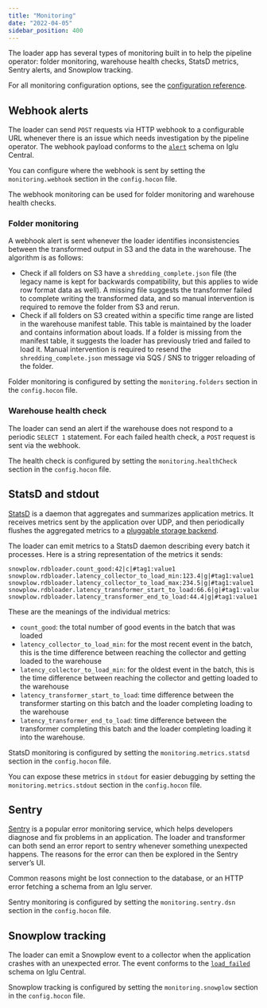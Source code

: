 ```yaml
---
title: "Monitoring"
date: "2022-04-05"
sidebar_position: 400
---
```


The loader app has several types of monitoring built in to help the pipeline operator: folder monitoring, warehouse health checks, StatsD metrics, Sentry alerts, and Snowplow tracking.

For all monitoring configuration options, see the [configuration reference](/docs/migrated/pipeline-components-and-applications/loaders-storage-targets/snowplow-rdb-loader-3-0-0/loading-transformed-data/rdb-loader-configuration-reference/).

## Webhook alerts

The loader can send `POST` requests via HTTP webhook to a configurable URL whenever there is an issue which needs investigation by the pipeline operator. The webhook payload conforms to the [`alert`](https://github.com/snowplow/iglu-central/blob/master/schemas/com.snowplowanalytics.monitoring.batch/alert/jsonschema/1-0-0) schema on Iglu Central.

You can configure where the webhook is sent by setting the `monitoring.webhook` section in the `config.hocon` file.

The webhook monitoring can be used for folder monitoring and warehouse health checks.

### Folder monitoring

A webhook alert is sent whenever the loader identifies inconsistencies between the transformed output in S3 and the data in the warehouse. The algorithm is as follows:

- Check if all folders on S3 have a `shredding_complete.json` file (the legacy name is kept for backwards compatibility, but this applies to wide row format data as well). A missing file suggests the transformer failed to complete writing the transformed data, and so manual intervention is required to remove the folder from S3 and rerun.
- Check if all folders on S3 created within a specific time range are listed in the warehouse manifest table. This table is maintained by the loader and contains information about loads. If a folder is missing from the manifest table, it suggests the loader has previously tried and failed to load it. Manual intervention is required to resend the `shredding_complete.json` message via SQS / SNS to trigger reloading of the folder.

Folder monitoring is configured by setting the `monitoring.folders` section in the `config.hocon` file.

### Warehouse health check

The loader can send an alert if the warehouse does not respond to a periodic `SELECT 1` statement. For each failed health check, a `POST` request is sent via the webhook.

The health check is configured by setting the `monitoring.healthCheck` section in the `config.hocon` file.

## StatsD and stdout

[StatsD](https://github.com/statsd/statsd) is a daemon that aggregates and summarizes application metrics. It receives metrics sent by the application over UDP, and then periodically flushes the aggregated metrics to a [pluggable storage backend](https://github.com/statsd/statsd/blob/master/docs/backend.md).

The loader can emit metrics to a StatsD daemon describing every batch it processes. Here is a string representation of the metrics it sends:

```
snowplow.rdbloader.count_good:42|c|#tag1:value1
snowplow.rdbloader.latency_collector_to_load_min:123.4|g|#tag1:value1
snowplow.rdbloader.latency_collector_to_load_max:234.5|g|#tag1:value1
snowplow.rdbloader.latency_transformer_start_to_load:66.6|g|#tag1:value1
snowplow.rdbloader.latency_transformer_end_to_load:44.4|g|#tag1:value1
```

These are the meanings of the individual metrics:

- `count_good`: the total number of good events in the batch that was loaded
- `latency_collector_to_load_min`: for the most recent event in the batch, this is the time difference between reaching the collector and getting loaded to the warehouse
- `latency_collector_to_load_min`: for the oldest event in the batch, this is the time difference between reaching the collector and getting loaded to the warehouse
- `latency_transformer_start_to_load`: time difference between the transformer starting on this batch and the loader completing loading to the warehouse
- `latency_transformer_end_to_load`: time difference between the transformer completing this batch and the loader completing loading it into the warehouse.

StatsD monitoring is configured by setting the `monitoring.metrics.statsd` section in the `config.hocon` file.

You can expose these metrics in `stdout` for easier debugging by setting the `monitoring.metrics.stdout` section in the `config.hocon` file.

## Sentry

[Sentry](https://docs.sentry.io/) is a popular error monitoring service, which helps developers diagnose and fix problems in an application. The loader and transformer can both send an error report to sentry whenever something unexpected happens. The reasons for the error can then be explored in the Sentry server’s UI.

Common reasons might be lost connection to the database, or an HTTP error fetching a schema from an Iglu server.

Sentry monitoring is configured by setting the `monitoring.sentry.dsn` section in the `config.hocon` file.

## Snowplow tracking

The loader can emit a Snowplow event to a collector when the application crashes with an unexpected error. The event conforms to the [`load_failed`](https://github.com/snowplow/iglu-central/blob/master/schemas/com.snowplowanalytics.monitoring.batch/load_failed/jsonschema/1-0-0) schema on Iglu Central.

Snowplow tracking is configured by setting the `monitoring.snowplow` section in the `config.hocon` file.
